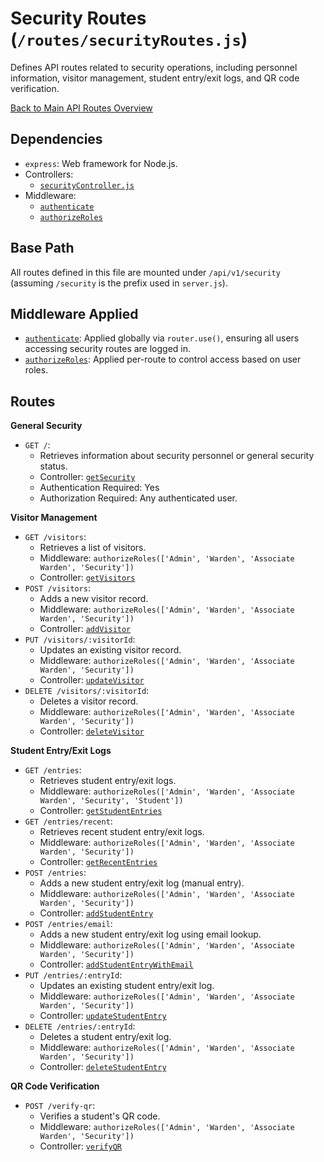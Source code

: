 # Security Routes (`/routes/securityRoutes.js`)

Defines API routes related to security operations, including personnel information, visitor management, student entry/exit logs, and QR code verification.

[Back to Main API Routes Overview](README.md)

## Dependencies

- `express`: Web framework for Node.js.
- Controllers:
  - [`securityController.js`](../controllers/securityController.md)
- Middleware:
  - [`authenticate`](../middlewares/auth.md#authenticate-req-res-next)
  - [`authorizeRoles`](../middlewares/authorize.md#authorizerolesroles)

## Base Path

All routes defined in this file are mounted under `/api/v1/security` (assuming `/security` is the prefix used in `server.js`).

## Middleware Applied

- [`authenticate`](../middlewares/auth.md#authenticate-req-res-next): Applied globally via `router.use()`, ensuring all users accessing security routes are logged in.
- [`authorizeRoles`](../middlewares/authorize.md#authorizerolesroles): Applied per-route to control access based on user roles.

## Routes

**General Security**

- `GET /`:
  - Retrieves information about security personnel or general security status.
  - Controller: [`getSecurity`](../controllers/securityController.md#getsecurityreq-res)
  - Authentication Required: Yes
  - Authorization Required: Any authenticated user.

**Visitor Management**

- `GET /visitors`:
  - Retrieves a list of visitors.
  - Middleware: `authorizeRoles(['Admin', 'Warden', 'Associate Warden', 'Security'])`
  - Controller: [`getVisitors`](../controllers/securityController.md#getvisitorsreq-res)
- `POST /visitors`:
  - Adds a new visitor record.
  - Middleware: `authorizeRoles(['Admin', 'Warden', 'Associate Warden', 'Security'])`
  - Controller: [`addVisitor`](../controllers/securityController.md#addvisitorreq-res)
- `PUT /visitors/:visitorId`:
  - Updates an existing visitor record.
  - Middleware: `authorizeRoles(['Admin', 'Warden', 'Associate Warden', 'Security'])`
  - Controller: [`updateVisitor`](../controllers/securityController.md#updatevisitorreq-res)
- `DELETE /visitors/:visitorId`:
  - Deletes a visitor record.
  - Middleware: `authorizeRoles(['Admin', 'Warden', 'Associate Warden', 'Security'])`
  - Controller: [`deleteVisitor`](../controllers/securityController.md#deletevisitorreq-res)

**Student Entry/Exit Logs**

- `GET /entries`:
  - Retrieves student entry/exit logs.
  - Middleware: `authorizeRoles(['Admin', 'Warden', 'Associate Warden', 'Security', 'Student'])`
  - Controller: [`getStudentEntries`](../controllers/securityController.md#getstudententriesreq-res)
- `GET /entries/recent`:
  - Retrieves recent student entry/exit logs.
  - Middleware: `authorizeRoles(['Admin', 'Warden', 'Associate Warden', 'Security'])`
  - Controller: [`getRecentEntries`](../controllers/securityController.md#getrecententriesreq-res)
- `POST /entries`:
  - Adds a new student entry/exit log (manual entry).
  - Middleware: `authorizeRoles(['Admin', 'Warden', 'Associate Warden', 'Security'])`
  - Controller: [`addStudentEntry`](../controllers/securityController.md#addstudententryreq-res)
- `POST /entries/email`:
  - Adds a new student entry/exit log using email lookup.
  - Middleware: `authorizeRoles(['Admin', 'Warden', 'Associate Warden', 'Security'])`
  - Controller: [`addStudentEntryWithEmail`](../controllers/securityController.md#addstudententrywithemailreq-res)
- `PUT /entries/:entryId`:
  - Updates an existing student entry/exit log.
  - Middleware: `authorizeRoles(['Admin', 'Warden', 'Associate Warden', 'Security'])`
  - Controller: [`updateStudentEntry`](../controllers/securityController.md#updatestudententryreq-res)
- `DELETE /entries/:entryId`:
  - Deletes a student entry/exit log.
  - Middleware: `authorizeRoles(['Admin', 'Warden', 'Associate Warden', 'Security'])`
  - Controller: [`deleteStudentEntry`](../controllers/securityController.md#deletestudententryreq-res)

**QR Code Verification**

- `POST /verify-qr`:
  - Verifies a student's QR code.
  - Middleware: `authorizeRoles(['Admin', 'Warden', 'Associate Warden', 'Security'])`
  - Controller: [`verifyQR`](../controllers/securityController.md#verifyqrreq-res)
